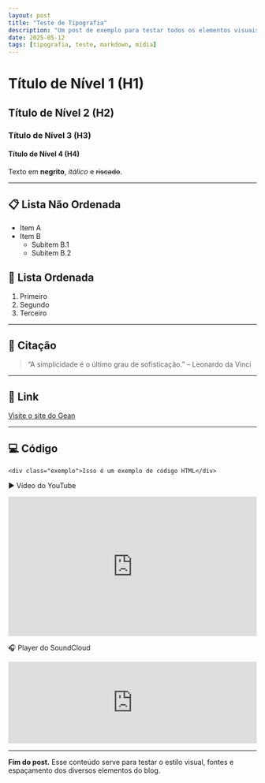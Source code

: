 ```yaml
---
layout: post
title: "Teste de Tipografia"
description: "Um post de exemplo para testar todos os elementos visuais e embutidos do blog."
date: 2025-05-12
tags: [tipografia, teste, markdown, mídia]
---
```


# Título de Nível 1 (H1)

## Título de Nível 2 (H2)

### Título de Nível 3 (H3)

#### Título de Nível 4 (H4)

Texto em **negrito**, _itálico_ e ~~riscado~~.

---

## 📋 Lista Não Ordenada

- Item A
- Item B
  - Subitem B.1
  - Subitem B.2

## 🔢 Lista Ordenada

1. Primeiro
2. Segundo
3. Terceiro

---

## 💬 Citação

> “A simplicidade é o último grau de sofisticação.” – Leonardo da Vinci

---

## 🔗 Link

[Visite o site do Gean](https://geanramos.com.br)

---

## 💻 Código

    <div class="exemplo">Isso é um exemplo de código HTML</div>


▶️ Vídeo do YouTube
<div style="position:relative;padding-bottom:56.25%;height:0;overflow:hidden;"> <iframe src="https://www.youtube.com/embed/1WcSdhgb8lU" style="position:absolute;top:0;left:0;width:100%;height:100%;" frameborder="0" allowfullscreen title="Vídeo do YouTube"> </iframe> </div>


🎧 Player do SoundCloud
<iframe width="100%" height="166" scrolling="no" frameborder="no" allow="autoplay" src="https://w.soundcloud.com/player/?url=https%3A//api.soundcloud.com/tracks/2088374985&color=%23ff5500&auto_play=false&hide_related=false&show_comments=true&show_user=true&show_reposts=false&show_teaser=true&visual=true"> </iframe>

<hr>

**Fim do post.** Esse conteúdo serve para testar o estilo visual, fontes e espaçamento dos diversos elementos do blog.
